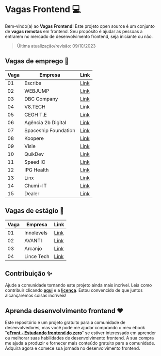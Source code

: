 # Vagas Frontend 💻

Bem-vindo(a) ao **Vagas Frontend**! Este projeto open source é um conjunto de **vagas remotas** em frontend. Seu propósito é ajudar as pessoas a entrarem no mercado de desenvolvimento frontend, seja iniciante ou não.

> Última atualização/revisão: 09/10/2023

## Vagas de emprego 🎉

| Vaga | Empresa              | Link                                     |
| ---- | -------------------- | ---------------------------------------- |
| 01   | Escriba              | [Link](https://bit.ly/emprego-efront-1)  |
| 02   | WEBJUMP              | [Link](https://bit.ly/emprego-efront-3)  |
| 03   | DBC Company          | [Link](https://bit.ly/emprego-efront-4)  |
| 04   | V8.TECH              | [Link](https://bit.ly/emprego-efront-5)  |
| 05   | CEGH T.E             | [Link](https://encurtador.com.br/lnpI6)  |
| 06   | Agência 2b Digital   | [Link](https://encurtador.com.br/cuEFK)  |
| 07   | Spaceship Foundation | [Link](https://encurtador.com.br/nAGT2)  |
| 08   | Koopere              | [Link](https://encurtador.com.br/aguU0)  |
| 09   | Visie                | [Link](https://encurtador.com.br/biuzH)  |
| 10   | QuikDev              | [Link](https://encurtador.com.br/efxW0)  |
| 11   | Speed IO             | [Link](https://bit.ly/emprego-efront-15) |
| 12   | IPG Health           | [Link](https://encurtador.com.br/gEJQ3)  |
| 13   | Linx                 | [Link](https://encurtador.com.br/eGJQS)  |
| 14   | Chumi-IT             | [Link](https://encurtador.com.br/fhOPS)  |
| 15   | Dealer               | [Link](https://bit.ly/emprego-efront-16) |

## Vagas de estágio 🎉

| Vaga | Empresa    | Link                                    |
| ---- | ---------- | --------------------------------------- |
| 01   | Innolevels | [Link](https://encurtador.com.br/dDV08) |
| 02   | AVANTI     | [Link](https://encurtador.com.br/ehnQZ) |
| 03   | Arcanjo    | [Link](https://encurtador.com.br/bnpW1) |
| 04   | Lince Tech | [Link](https://encurtador.com.br/FN026) |

## Contribuição ✨

Ajude a comunidade tornando este projeto ainda mais incrível. Leia como contribuir clicando **[aqui](https://github.com/iuricode/desafios-frontend/blob/main/CONTRIBUTING.md)** e a **[licença](https://github.com/iuricode/desafios-frontend/blob/main/LICENSE.md)**. Estou convencido de que juntos alcançaremos coisas incríveis!

## Aprenda desenvolvimento frontend ❤️

Este repositório é um projeto gratuito para a comunidade de desenvolvedores, mas você pode me ajudar comprando o meu ebook "**[eFront - Estudando frontend do zero](https://iuricode.com/efront)**" se estiver interessado em aprender ou melhorar suas habilidades de desenvolvimento frontend. A sua compra me ajuda a produzir e fornecer mais conteúdo gratuito para a comunidade. Adquira agora e comece sua jornada no desenvolvimento frontend.
